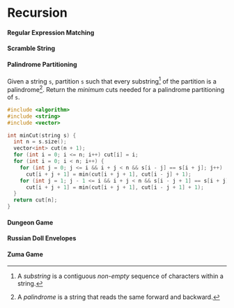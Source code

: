 # Recursion

#### Regular Expression Matching

#### Scramble String

#### Palindrome Partitioning

Given a string `s`, partition `s` such that every substring[^1] of the partition is a palindrome[^2]. Return the *minimum* cuts needed for a palindrome partitioning of `s`.

```c++
#include <algorithm>
#include <string>
#include <vector>

int minCut(string s) {
  int n = s.size();
  vector<int> cut(n + 1);
  for (int i = 0; i <= n; i++) cut[i] = i;
  for (int i = 0; i < n; i++) {
    for (int j = 0; j <= i && i + j < n && s[i - j] == s[i + j]; j++)
      cut[i + j + 1] = min(cut[i + j + 1], cut[i - j] + 1);
    for (int j = 1; j - 1 <= i && i + j < n && s[i - j + 1] == s[i + j]; j++)
      cut[i + j + 1] = min(cut[i + j + 1], cut[i - j + 1] + 1);
  }
  return cut[n];
}

```

#### Dungeon Game

#### Russian Doll Envelopes

#### Zuma Game

[^1]: A *substring* is a contiguous *non-empty* sequence of characters within a string.
[^2]: A *palindrome* is a string that reads the same forward and backward.

